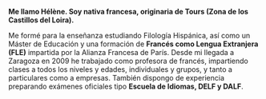 <!--
### Erase una vez...

... Dos nativas francesas: **Elodie Raoul** y **Hélène Pitot**, originarias respectivamente de Bordeaux y Tours. Nos hemos conocido en Zaragoza y de este encuentro ha nacido la idea de crear un lugar donde combinar la enseñanza del francés para extranjeros, con un espacio cultural donde puedan reunirse francófonos y francófilos. Pudiendo así disfrutar de un gran abanico de actividades relacionadas con la francofonía.

### ¿Quiénes somos?

Somos dos personas complementarias, especialistas en distintos ámbitos educativos:

- **Por un lado** : una educadora con aptitudes para acompañar a los niños en su crecimiento, proporcionándoles herramientas adaptadas a su evolución, tanto personal como educacional. Tiene además una formación en Pedagogía Sistémica. Ha estado trabajando 5 años en el Lycée Français Molière de Zaragoza y en escuelas infantiles. Su formación y experiencia en educación le confieren las competencias necesarias para la enseñanza del francés.
- **Por otro lado** : una profesora de Francés como Lengua Extranjera (FLE) con formación y amplia experiencia en educación. Gracias a la variedad educativa seguida (filología hispánica y francesa, Máster de Educación y una formación de FLE impartida por la Alianza francesa de París), está habilitada a impartir clases a todos niveles y edades. Capacitada pues, a enseñar tanto para ocio como para preparaciones a exámenes tipo DELF y DALF. Su alto nivel de español le permite además anticipar los fallos más recurrentes en los hispanohablantes.

Contamos también con un equipo de profesionales especializados y voluntarios que dominan el idioma francés, para intervenir en varias actividades ofertadas.
-->

**Me llamo Hélène. Soy nativa francesa, originaria de Tours (Zona de los Castillos del Loira).**

Me formé para la enseñanza estudiando Filología Hispánica, así como un Máster de Educación y una formación de **Francés como Lengua Extranjera (FLE)** impartida por la Alianza Francesa de París. Desde mi llegada a Zaragoza en 2009 he trabajado como profesora de francés, impartiendo clases a todos los niveles y edades, individuales y grupos, y tanto a particulares como a empresas. También dispongo de experiencia preparando exámenes oficiales tipo **Escuela de Idiomas, DELF y DALF**.
